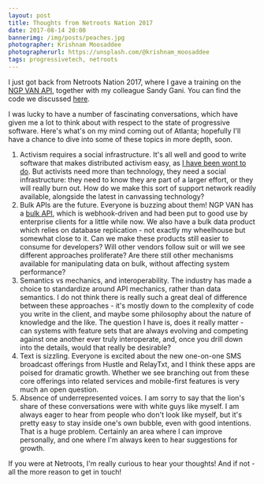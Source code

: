 ```yaml
---
layout: post
title: Thoughts from Netroots Nation 2017
date: 2017-08-14 20:00
bannerimg: /img/posts/peaches.jpg
photographer: Krishnam Moosaddee
photographerurl: https://unsplash.com/@krishnam_moosaddee
tags: progressivetech, netroots
---
```


I just got back from Netroots Nation 2017, where I gave a training on the [NGP VAN API](https://developers.ngpvan.com), together with my colleague Sandy Gani. You can find the code we discussed [here](https://github.com/ngpvan/ngpvan-api-example).

I was lucky to have a number of fascinating conversations, which have given me a lot to think about with respect to the state of progressive software. Here's what's on my mind coming out of Atlanta; hopefully I'll have a chance to dive into some of these topics in more depth, soon.

1. Activism requires a social infrastructure. It's all well and good to write software that makes distributed activism easy, as [I have been wont to do](https://blog.ngpvan.com/openvpb-easier-way-phone-bank). But activists need more than technology, they need a social infrastructure: they need to know they are part of a larger effort, or they will really burn out. How do we make this sort of support network readily available, alongside the latest in canvassing technology?
2. Bulk APIs are the future. Everyone is buzzing about them! NGP VAN has a [bulk API](https://developers.ngpvan.com/van-api#file-loading-jobs), which is webhook-driven and had been put to good use by enterprise clients for a little while now. We also have a bulk data product which relies on database replication - not exactly my wheelhouse but somewhat close to it. Can we make these products still easier to consume for developers? Will other vendors follow suit or will we see different approaches proliferate? Are there still other mechanisms available for manipulating data on bulk, without affecting system performance?
3. Semantics vs mechanics, and interoperability. The industry has made a choice to standardize around API mechanics, rather than data semantics. I do not think there is really such a great deal of difference between these approaches - it's mostly down to the complexity of code you write in the client, and maybe some philosophy about the nature of knowledge and the like. The question I have is, does it really matter - can systems with feature sets that are always evolving and competing against one another ever truly interoperate, and, once you drill down into the details, would that really be desirable?
4. Text is sizzling. Everyone is excited about the new one-on-one SMS broadcast offerings from Hustle and RelayTxt, and I think these apps are poised for dramatic growth. Whether we see branching out from these core offerings into related services and mobile-first features is very much an open question.
5. Absence of underrepresented voices. I am sorry to say that the lion's share of these conversations were with white guys like myself. I am always eager to hear from people who don't look like myself, but it's pretty easy to stay inside one's own bubble, even with good intentions. That is a huge problem. Certainly an area where I can improve personally, and one where I'm always keen to hear suggestions for growth.

If you were at Netroots, I'm really curious to hear your thoughts! And if not - all the more reason to get in touch!